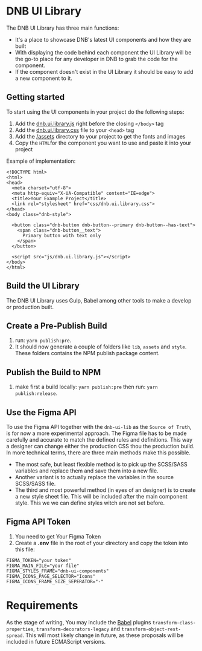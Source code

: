 # DNB UI Library

The DNB UI Library has three main functions:

- It's a place to showcase DNB's latest UI components and how they are built
- With displaying the code behind each component the UI Library will be the go-to place for any developer in DNB to grab the code for the component.
- If the component doesn't exist in the UI Library it should be easy to add a new component to it.

## Getting started

To start using the UI components in your project do the following steps:

1.  Add the [dnb.ui.library.js](https://raw.githubusercontent.com/dnbexperience/eufemia/master/docs/scripts/dnb.ui.library.js) right before the closing `</body>` tag
2.  Add the [dnb.ui.library.css](https://raw.githubusercontent.com/dnbexperience/eufemia/master/docs/css/dnb.ui.library.css) file to your `<head>` tag
3.  Add the [/assets](https://minhaskamal.github.io/DownGit/#/home?url=https://github.com/dnbexperience/eufemia/tree/master/docs/assets) directory to your project to get the fonts and images
4.  Copy the `HTML`for the component you want to use and paste it into your project

Example of implementation:

```
<!DOCTYPE html>
<html>
<head>
  <meta charset="utf-8">
  <meta http-equiv="X-UA-Compatible" content="IE=edge">
  <title>Your Example Project</title>
  <link rel="stylesheet" href="css/dnb.ui.library.css">
</head>
<body class="dnb-style">

  <button class="dnb-button dnb-button--primary dnb-button--has-text">
    <span class="dnb-button__text">
      Primary button with text only
    </span>
  </button>

  <script src="js/dnb.ui.library.js"></script>
</body>
</html>
```

## Build the UI Library

The DNB UI Library uses Gulp, Babel among other tools to make a develop or production built.

## Create a Pre-Publish Build

1.  run: `yarn publish:pre`.
1.  It should now generate a couple of folders like `lib`, `assets` and `style`. These folders contains the NPM publish package content.

## Publish the Build to NPM

1.  make first a build locally: `yarn publish:pre` then run: `yarn publish:release`.

## Use the Figma API

To use the Figma API together with the `dnb-ui-lib` as the `Source of Truth`, is for now a more experimental approach. The Figma file has to be made carefully and accurate to match the defined rules and definitions. This way a designer can change either the production CSS thou the production build.
In more technical terms, there are three main methods make this possible.

- The most safe, but least flexible method is to pick up the SCSS/SASS variables and replace them and save them into a new file.
- Another variant is to actually replace the variables in the source SCSS/SASS file.
- The third and most powerful method (in eyes of an designer) is to create a new style sheet file. This will be included after the main component style. This we we can define styles witch are not set before.

## Figma API Token

1.  You need to get Your Figma Token
1.  Create a **.env** file in the root of your directory and copy the token into this file:

```
FIGMA_TOKEN="your token"
FIGMA_MAIN_FILE="your file"
FIGMA_STYLES_FRAME="dnb-ui-components"
FIGMA_ICONS_PAGE_SELECTOR="Icons"
FIGMA_ICONS_FRAME_SIZE_SEPERATOR="-"
```

# Requirements

As the stage of writing, You may include the [Babel](https://babeljs.io) plugins `transform-class-properties`, `transform-decorators-legacy` and `transform-object-rest-spread`. This will most likely change in future, as these proposals will be included in future ECMAScript versions.
